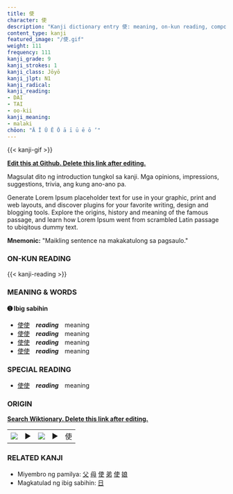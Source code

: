 ```yaml
---
title: 使
character: 使
description: "Kanji dictionary entry 使: meaning, on-kun reading, compounds, origin, related kanji"
content_type: kanji
featured_image: "/使.gif"
weight: 111
frequency: 111
kanji_grade: 9
kanji_strokes: 1
kanji_class: Jōyō
kanji_jlpt: N1
kanji_radical: 
kanji_reading: 
- DAI
- TAI
- oo-kii
kanji_meaning:
- malaki
chōon: "Ā Ī Ū Ē Ō ā ī ū ē ō ’"
---
```

[//]: # (Don't edit the line below. Kanji animated GIF code is automatically generated.)
{{< kanji-gif >}}

[//]: # (Edit below this line.)

**[Edit this at Github. Delete this link after editing.](https://github.com/tim0g/tim/tree/main/content/kanji/使/index.md)**

Magsulat dito ng introduction tungkol sa kanji. Mga opinions, impressions, suggestions, trivia, ang kung ano-ano pa.

Generate Lorem Ipsum placeholder text for use in your graphic, print and web layouts, and discover plugins for your favorite writing, design and blogging tools. Explore the origins, history and meaning of the famous passage, and learn how Lorem Ipsum went from scrambled Latin passage to ubiqitous dummy text.
 
**Mnemonic:** "Maikling sentence na makakatulong sa pagsaulo."

### ON-KUN READING

[//]: # (Don't edit the line below. ON-KUN READING code is automatically generated.)
{{< kanji-reading >}}

### MEANING & WORDS

#### ➊ **Ibig sabihin**
  - [使](../使)[使](../使)　***reading***　meaning
  - [使](../使)[使](../使)　***reading***　meaning
  - [使](../使)[使](../使)　***reading***　meaning
  - [使](../使)[使](../使)　***reading***　meaning

### SPECIAL READING
  - [使](../使)[使](../使)　***reading***　meaning

### ORIGIN

**[Search Wiktionary. Delete this link after editing.](https://wiktionary.org/wiki/使)**
<table class="kanji-table"><tr><td>
<img src="60px-使-bronze.svg.png">
</td><td>▶</td><td>
<img src="60px-使-oracle.svg.png">
</td><td>▶</td>
<td class="kanji-origin">使</td>
</tr></table>

### RELATED KANJI
- Miyembro ng pamilya: [父](../父) [母](../母) [使](../使) [弟](../弟) [使](../使) [娘](../娘)
- Magkatulad ng ibig sabihin: [日](../日)
